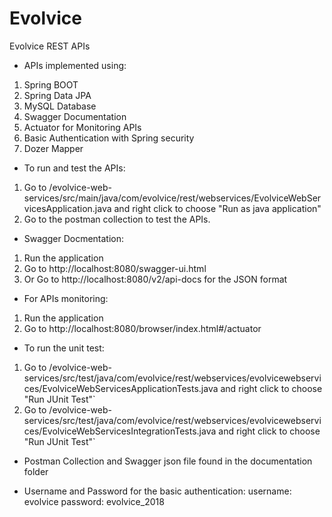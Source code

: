 # Evolvice
Evolvice REST APIs

- APIs implemented using:
1) Spring BOOT
2) Spring Data JPA
3) MySQL Database
4) Swagger Documentation
5) Actuator for Monitoring APIs
6) Basic Authentication with Spring security
7) Dozer Mapper


- To run and test the APIs:
1) Go to /evolvice-web-services/src/main/java/com/evolvice/rest/webservices/EvolviceWebServicesApplication.java
and right click to choose "Run as java application"
2) Go to the postman collection to test the APIs.


- Swagger Docmentation:
1) Run the application
2) Go to http://localhost:8080/swagger-ui.html
3) Or Go to http://localhost:8080/v2/api-docs for the JSON format


- For APIs monitoring:
1) Run the application
2) Go to http://localhost:8080/browser/index.html#/actuator


- To run the unit test:
1) Go to /evolvice-web-services/src/test/java/com/evolvice/rest/webservices/evolvicewebservices/EvolviceWebServicesApplicationTests.java
   and right click to choose "Run JUnit Test"`
2) Go to /evolvice-web-services/src/test/java/com/evolvice/rest/webservices/evolvicewebservices/EvolviceWebServicesIntegrationTests.java
   and right click to choose "Run JUnit Test"`


- Postman Collection and Swagger json file found in the documentation folder


- Username and Password for the basic authentication:
  username: evolvice
  password: evolvice_2018